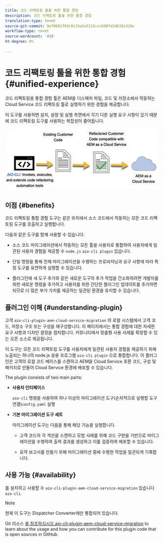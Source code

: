 ```yaml
---
title: 코드 리팩토링 툴을 위한 통합 경험
description: 코드 리팩토링 툴을 위한 통합 경험
translation-type: tm+mt
source-git-commit: 9ef0681f93c8c25a1e5115cccb987d2db32c318e
workflow-type: tm+mt
source-wordcount: '418'
ht-degree: 0%

---
```



# 코드 리팩토링 툴을 위한 통합 경험 {#unified-experience}

코드 리팩토링용 통합 경험 툴은 AEM을 디스패처 파일, 코드 및 저장소에서 작동하는 Cloud Service 코드 리팩토링 툴로 실행하기 위한 경험을 제공합니다.

이 도구를 사용하면 설치, 설정 및 실행 측면에서 각기 다른 실행 요구 사항이 있기 때문에 코드 리팩토링 도구를 사용하는 복잡성이 줄어듭니다.

![이미지](/help/move-to-cloud-service/assets/unified-one.png)

## 이점 {#benefits}

코드 리팩토링 통합 경험 도구는 같은 위치에서 소스 코드에서 작동하는 모든 코드 리팩토링 도구를 호출하고 실행합니다.

다음과 같은 도구를 함께 사용할 수 있습니다.

* 소스 코드 마이그레이션에서 작동하는 모든 툴을 사용자로 통합하여 사용자에게 일관된 사용자 경험을 제공할 수 `node.js` `aio-cli plugin` 있습니다.

* 단일 명령을 통해 전체 마이그레이션을 수행하는 프로비저닝과 요구 사항에 따라 특정 도구를 유연하게 실행할 수 있습니다.

* 플러그인에 새 도구 추가와 같은 새로운 도구의 추가 작업을 간소화하려면 개발자를 위한 새로운 명령을 추가하고 사용자를 위한 간단한 플러그인 업데이트를 추가하면 되므로 더 많은 부가 가치를 제공하는 일관된 환경을 유지할 수 있습니다.

## 플러그인 이해 {#understanding-plugin}

고객 `aio-cli-plugin-aem-cloud-service-migration` 의 로컬 시스템에서 고객 코드, 저장소 구조 또는 구성을 재구성합니다. 이 페이지에서는 통합 경험에 대한 자세한 요구 사항과 디자인 결정을 캡처합니다.
커뮤니티에서 맞춤형 사용 사례를 확장할 수 있는 오픈 소스로 제공됩니다.

이 도구는 모든 코드 리팩토링 도구를 사용자에게 일관된 사용자 경험을 제공하기 위해 노출되는 하나의 node.js 응용 프로그램 `aio-cli plugin` 으로 통합합니다. 이 플러그인은 고객의 로컬 코드 베이스를 스캔하고 AEM을 Cloud Service 호환 코드, 구성 및 패키지로 만들어 Cloud Service 환경에 배포할 수 있습니다.

The plugin consists of two main parts:

* **사용자 인터페이스**

   `aio-cli` 명령을 사용하여 하나 이상의 마이그레이션 도구(순차적으로 실행할 도구 연결)`config.yaml` 실행

* **기본 마이그레이션 도구 세트**

   마이그레이션 도구는 다음을 통해 해당 기능을 실행합니다.

   * 고객 코드의 각 섹션을 스캔하고 모범 사례를 위해 코드 구현을 기반으로 마이그레이션을 수행하여 출력 결과를 생성하고 이를 검증하여 배포할 수 있습니다.

   * 요약 보고서를 만들기 위해 마이그레이션 중에 수행한 작업을 일관되게 기록합니다.

## 사용 가능 {#availability}

를 설치하고 사용할 수 `aio-cli-plugin-aem-cloud-service-migration` 있습니다 `aio-cli`.

>[!NOTE]
>현재 이 도구는 Dispatcher Converter에만 통합되어 있습니다.

Git 리소스 [를 참조하십시오.aio-cli-plugin-aem-cloud-service-migration](https://github.com/adobe/aio-cli-plugin-aem-cloud-service-migration) to learn about the usage and how you can contribute for this plugin code that is open sources in GitHub.

